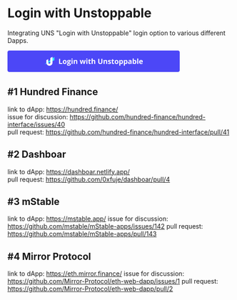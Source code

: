 # Login with Unstoppable
Integrating UNS "Login with Unstoppable" login option to various different Dapps.  

![alt text](https://github.com/0xfuje/login-with-unstoppable/blob/main/assets/login-with-unstoppable-button.png "Unstoppable Domains Login Button")  

## #1 Hundred Finance
link to dApp: https://hundred.finance/  
issue for discussion: https://github.com/hundred-finance/hundred-interface/issues/40  
pull request: https://github.com/hundred-finance/hundred-interface/pull/41

## #2 Dashboar
link to dApp: https://dashboar.netlify.app/  
pull request: https://github.com/0xfuje/dashboar/pull/4

## #3 mStable
link to dApp: https://mstable.app/
issue for discussion: https://github.com/mstable/mStable-apps/issues/142
pull request: https://github.com/mstable/mStable-apps/pull/143

## #4 Mirror Protocol
link to dApp: https://eth.mirror.finance/
issue for discussion: https://github.com/Mirror-Protocol/eth-web-dapp/issues/1
pull request: https://github.com/Mirror-Protocol/eth-web-dapp/pull/2
